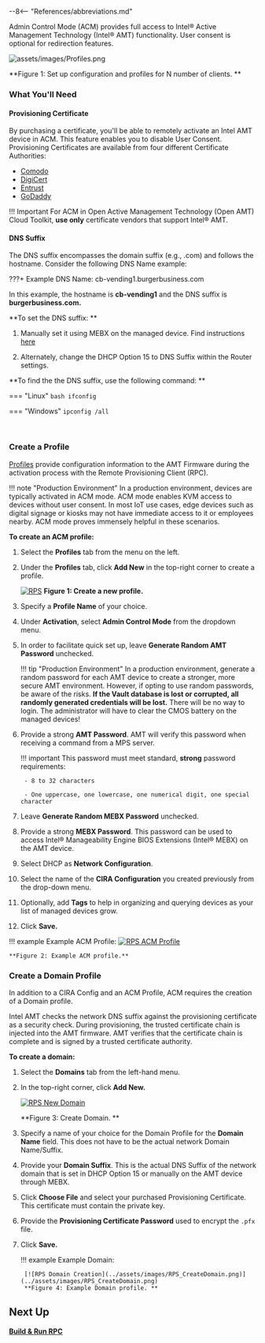 --8<-- "References/abbreviations.md"

Admin Control Mode (ACM) provides full access to Intel® Active Management Technology (Intel® AMT) functionality. User consent is optional for redirection features.

![assets/images/Profiles.png](../assets/images/Profiles.png)

**Figure 1: Set up configuration and profiles for N number of clients. **

### What You'll Need

#### Provisioning Certificate

By purchasing a certificate, you'll be able to remotely activate an Intel AMT device in ACM. This feature enables you to disable User Consent. Provisioning Certificates are available from four different Certificate Authorities:

- [Comodo](https://www.intel.com/content/www/us/en/architecture-and-technology/intel-active-management-technology/how-to-install-comodo-certificates.html)
- [DigiCert](https://www.intel.com/content/www/us/en/support/articles/000055009/technologies.html)
- [Entrust](https://www.intel.com/content/www/us/en/support/articles/000055010/technologies/intel-active-management-technology-intel-amt.html)
- [GoDaddy](https://www.intel.com/content/dam/support/us/en/documents/software/software-applications/how_to_purchase_and_install_godaddy_certificates_for_setup_and_configuration.pdf)

!!! Important
    For ACM in Open Active Management Technology (Open AMT) Cloud Toolkit, **use only** certificate vendors that support Intel® AMT.


#### DNS Suffix
The DNS suffix encompasses the domain suffix (e.g., .com) and follows the hostname. Consider the following DNS Name example:

???+ Example
    DNS Name: cb-vending1.burgerbusiness.com

In this example, the hostname is **cb-vending1** and the DNS suffix is **burgerbusiness.com.**

 **To set the DNS suffix: **

1. Manually set it using MEBX on the managed device. Find instructions [here](../Topics/MEBX/dnsSuffix.md)

2. Alternately, change the DHCP Option 15 to DNS Suffix within the Router settings.

**To find the the DNS suffix, use the following command: **

=== "Linux"
    ``` bash
    ifconfig
    ```

=== "Windows"
    ```
    ipconfig /all
    ```

<br>

### Create a Profile

[Profiles](../Glossary.md#p) provide configuration information to the AMT Firmware during the activation process with the Remote Provisioning Client (RPC).

!!! note "Production Environment"
        In a production environment, devices are typically activated in ACM mode. ACM mode enables KVM access to devices without user consent. In most IoT use cases, edge devices such as digital signage or kiosks may not have immediate access to it or employees nearby. ACM mode proves immensely helpful in these scenarios.


**To create an ACM profile:**

1. Select the **Profiles** tab from the menu on the left.

2. Under the **Profiles** tab, click **Add New** in the top-right corner to create a profile.

    [![RPS](../assets/images/RPS_NewProfile.png)](../assets/images/RPS_NewProfile.png)
    **Figure 1: Create a new profile.**

3. Specify a **Profile Name** of your choice.

4. Under **Activation**, select **Admin Control Mode** from the dropdown menu.

5. In order to facilitate quick set up,  leave **Generate Random AMT Password** unchecked. 
   
    !!! tip "Production Environment"
        In a production environment, generate a random password for each AMT device to create a stronger, more secure AMT environment. However, if opting to use random    passwords, be aware of the risks. **If the Vault database is lost or corrupted, all randomly generated credentials will be lost.** There will be no way to login. The administrator will have to clear the CMOS battery on the managed devices!

6. Provide a strong **AMT Password**. AMT will verify this password when receiving a command from a MPS server.

    !!! important
        This password must meet standard, **strong** password requirements:

        - 8 to 32 characters

        - One uppercase, one lowercase, one numerical digit, one special character

7. Leave **Generate Random MEBX Password** unchecked.
   
8. Provide a strong **MEBX Password**. This password can be used to access Intel® Manageability Engine BIOS Extensions (Intel® MEBX) on the AMT device.

9. Select DHCP as **Network Configuration**.

10. Select the name of the **CIRA Configuration** you created previously from the drop-down menu.

11. Optionally, add **Tags** to help in organizing and querying devices as your list of managed devices grow.

12. Click **Save.**

!!! example
    Example ACM Profile:
    [![RPS ACM Profile](../assets/images/RPS_CreateProfile_ACM.png)](../assets/images/RPS_CreateProfile_ACM.png)

    **Figure 2: Example ACM profile.**

### Create a Domain Profile

In addition to a CIRA Config and an ACM Profile, ACM requires the creation of a Domain profile.

Intel AMT checks the network DNS suffix against the provisioning certificate as a security check. During provisioning, the trusted certificate chain is injected into the AMT firmware.  AMT verifies that the certificate chain is complete and is signed by a trusted certificate authority.

**To create a domain:**

1. Select the **Domains** tab from the left-hand menu.

2. In the top-right corner, click **Add New.**

    [![RPS New Domain](../assets/images/RPS_NewDomain.png)](../assets/images/RPS_NewDomain.png)

    **Figure 3: Create Domain. **

3. Specify a name of your choice for the Domain Profile for the **Domain Name** field. This does not have to be the actual network Domain Name/Suffix.

4. Provide your **Domain Suffix**. This is the actual DNS Suffix of the network domain that is set in DHCP Option 15 or manually on the AMT device through MEBX.

5. Click **Choose File** and select your purchased Provisioning Certificate.  This certificate must contain the private key.

6. Provide the **Provisioning Certificate Password** used to encrypt the `.pfx` file.

7. Click **Save.**

    !!! example
        Example Domain:
            
        [![RPS Domain Creation](../assets/images/RPS_CreateDomain.png)](../assets/images/RPS_CreateDomain.png)
        **Figure 4: Example Domain profile. **


## Next Up

**[Build & Run RPC](../General/buildRPC.md)**


